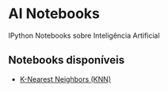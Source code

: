 AI Notebooks
============

IPython Notebooks sobre Inteligência Artificial

## Notebooks disponíveis

- [K-Nearest Neighbors (KNN)](http://nbviewer.ipython.org/urls/raw.github.com/yurimalheiros/ai-notebooks/master/knn/knn.ipynb)

